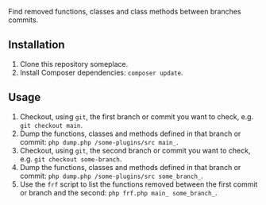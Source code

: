 Find removed functions, classes and class methods between branches commits.

## Installation
1. Clone this repository someplace.
2. Install Composer dependencies: `composer update`.

## Usage
1. Checkout, using `git`, the first branch or commit you want to check, e.g. `git checkout main`.
2. Dump the functions, classes and methods defined in that branch or commit: `php dump.php /some-plugins/src main_`.
3. Checkout, using `git`, the second branch or commit you want to check, e.g. `git checkout some-branch`.
4. Dump the functions, classes and methods defined in that branch or commit: `php dump.php /some-plugins/src some_branch_`.
5. Use the `frf` script to list the functions removed between the first commit or branch and the second: `php frf.php main_ some_branch_`.

